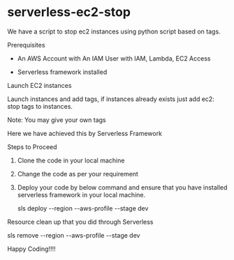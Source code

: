 # serverless-ec2-stop

We have a script to stop ec2 instances using python script based on tags.

Prerequisites

* An AWS Account with An IAM User with IAM, Lambda, EC2 Access

* Serverless framework installed

Launch EC2 instances

Launch instances and add tags, if instances already exists just add ec2: stop tags to instances. 

Note: You may give your own tags


Here we have achieved this by Serverless Framework

Steps to Proceed

1. Clone the code in your local machine

2. Change the code as per your requirement

3. Deploy your code by below command and ensure that you have installed serverless framework in your local machine.

   sls deploy  --region <region> --aws-profile <profile-name> --stage dev

Resource clean up that you did through Serverless 

   sls remove  --region <region> --aws-profile <profile-name> --stage dev


Happy Coding!!!!



